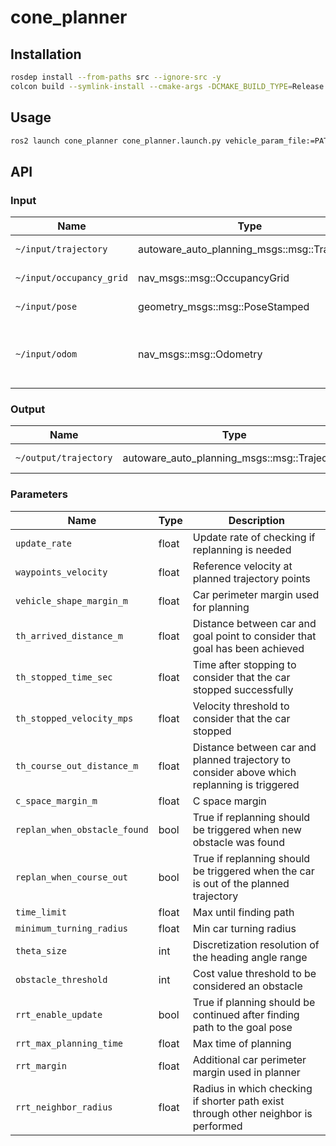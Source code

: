 # cone_planner
<!-- Required -->
<!-- Package description -->

## Installation
<!-- Required -->
<!-- Things to consider:
    - How to build package? 
    - Are there any other 3rd party dependencies required? -->

```bash
rosdep install --from-paths src --ignore-src -y
colcon build --symlink-install --cmake-args -DCMAKE_BUILD_TYPE=Release -DCMAKE_EXPORT_COMPILE_COMMANDS=On --packages-up-to cone_planner
```

## Usage
<!-- Required -->
<!-- Things to consider:
    - Launching package. 
    - Exposed API (example service/action call. -->

```bash
ros2 launch cone_planner cone_planner.launch.py vehicle_param_file:=PATH_TO_VEHICLE_PARM_FILE
```

## API
<!-- Required -->
<!-- Things to consider:
    - How do you use the package / API? -->

### Input

| Name         | Type                  | Description  |
| ------------ | --------------------- | ------------ |
| `~/input/trajectory` | autoware_auto_planning_msgs::msg::Trajectory | Reference trajectory |
| `~/input/occupancy_grid` | nav_msgs::msg::OccupancyGrid | Occupancy grid map |
| `~/input/pose` | geometry_msgs::msg::PoseStamped | Pose of the car |
| `~/input/odom` | nav_msgs::msg::Odometry | Odometry used for checking stop condition |

### Output

| Name         | Type                  | Description  |
| ------------ | --------------------- | ------------ |
| `~/output/trajectory` | autoware_auto_planning_msgs::msg::Trajectory | Planned trajectory |

### Parameters

| Name         | Type | Description  |
| ------------ | ---- | ------------ |
| `update_rate` | float  | Update rate of checking if replanning is needed |
| `waypoints_velocity` | float  | Reference velocity at planned trajectory points |
| `vehicle_shape_margin_m` | float  | Car perimeter margin used for planning |
| `th_arrived_distance_m` | float  | Distance between car and goal point to consider that goal has been achieved |
| `th_stopped_time_sec` | float  | Time after stopping to consider that the car stopped successfully |
| `th_stopped_velocity_mps` | float  | Velocity threshold to consider that the car stopped |
| `th_course_out_distance_m` | float  | Distance between car and planned trajectory to consider above which replanning is triggered |
| `c_space_margin_m` | float  | C space margin |
| `replan_when_obstacle_found` | bool  | True if replanning should be triggered when new obstacle was found |
| `replan_when_course_out` | bool  | True if replanning should be triggered when the car is out of the planned trajectory |
| `time_limit` | float  | Max until finding path |
| `minimum_turning_radius` | float  | Min car turning radius |
| `theta_size` | int  | Discretization resolution of the heading angle range |
| `obstacle_threshold` | int  | Cost value threshold to be considered an obstacle |
| `rrt_enable_update` | bool  | True if planning should be continued after finding path to the goal pose |
| `rrt_max_planning_time` | float  | Max time of planning |
| `rrt_margin` | float | Additional car perimeter margin used in planner |
| `rrt_neighbor_radius` | float | Radius in which checking if shorter path exist through other neighbor is performed |
